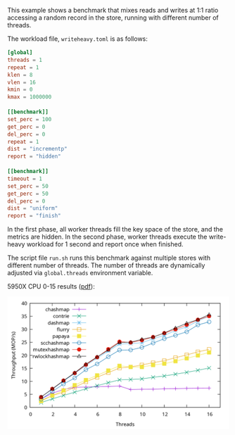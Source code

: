 This example shows a benchmark that mixes reads and writes at 1:1 ratio accessing a random record
in the store, running with different number of threads.

The workload file, `writeheavy.toml` is as follows:

```toml
[global]
threads = 1
repeat = 1
klen = 8
vlen = 16
kmin = 0
kmax = 1000000

[[benchmark]]
set_perc = 100
get_perc = 0
del_perc = 0
repeat = 1
dist = "incrementp"
report = "hidden"

[[benchmark]]
timeout = 1
set_perc = 50
get_perc = 50
del_perc = 0
dist = "uniform"
report = "finish"
```

In the first phase, all worker threads fill the key space of the store, and the metrics are hidden.
In the second phase, worker threads execute the write-heavy workload for 1 second and report once
when finished.

The script file `run.sh` runs this benchmark against multiple stores with different number of
threads. The number of threads are dynamically adjusted via `global.threads` environment variable.

5950X CPU 0-15 results ([pdf](writeheavy.pdf)):

![writeheavy](writeheavy.png)
